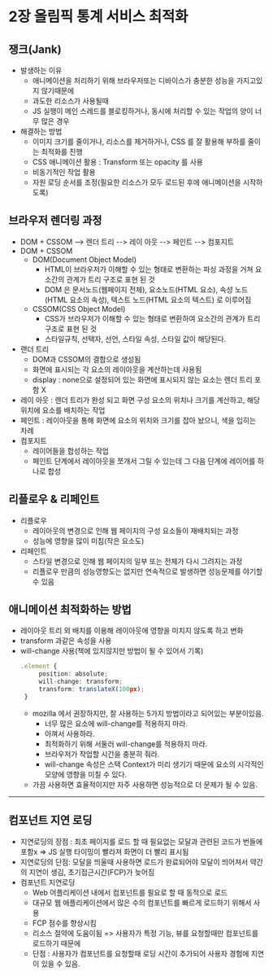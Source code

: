 # 2장 올림픽 통계 서비스 최적화

## 쟁크(Jank)

- 발생하는 이유
  - 애니메이션을 처리하기 위해 브라우저또는 디바이스가 충분한 성능을 가지고있지 않기때문에
  - 과도한 리소스가 사용될때
  - JS 실행이 메인 스레드를 블로킹하거나, 동시에 처리할 수 있는 작업의 양이 너무 많은 경우
- 해결하는 방법
  - 이미지 크기를 줄이거나, 리소스를 제거하거나, CSS 를 잘 활용해 부하를 줄이는 최적화를 진행
  - CSS 애니메이션 활용 : Transform 또는 opacity 를 사용
  - 비동기적인 작업 활용
  - 자원 로딩 순서를 조정(필요한 리소스가 모두 로드된 후에 애니메이션을 시작하도록)

## 브라우저 렌더링 과정

- DOM + CSSOM --> 렌더 트리 --> 레이 아웃 --> 페인트 --> 컴포지트
- DOM + CSSOM
  - DOM(Document Object Model)
    - HTML이 브라우저가 이해할 수 있는 형태로 변환하는 파싱 과정을 거쳐 요소간의 관계가 트리 구조로 표현 된 것
    - DOM 은 문서노드(웹페이지 전체), 요소노드(HTML 요소), 속성 노드(HTML 요소의 속성), 텍스트 노드(HTML 요소의 텍스트) 로 이루어짐
  - CSSOM(CSS Object Model)
    - CSS가 브라우저가 이해할 수 있는 형태로 변환하여 요소간의 관계가 트리 구조로 표현 된 것
    - 스타일규칙, 선택자, 선언, 스타일 속성, 스타일 값이 해당된다.
- 랜더 트리
  - DOM과 CSSOM의 결합으로 생성됨
  - 화면에 표시되는 각 요소의 레이아웃을 계산하는데 사용됨
  - display : none으로 설정되어 있는 화면에 표시되지 않는 요소는 렌더 트리 포함 X
- 레이 아웃 : 렌더 트리가 완성 되고 화면 구성 요소의 위치나 크기를 계산하고, 해당 위치에 요소를 배치하는 작업
- 페인트 : 레이아웃을 통해 화면에 요소의 위치와 크기를 잡아 놨으니, 색을 입히는 차례
- 컴포지트
  - 레이어들을 합성하는 작업
  - 페인트 단계에서 레이아웃을 쪼개서 그릴 수 있는데 그 다음 단계에 레이어를 하나로 합성

## 리플로우 & 리페인트

- 리플로우
  - 레이아웃의 변경으로 인해 웹 페이지의 구성 요소들이 재배치되는 과정
  - 성능에 영향을 많이 미침(작은 요소도)
- 리페인트
  - 스타일 변경으로 인해 웹 페이지의 일부 또는 전체가 다시 그려지는 과정
  - 리플로우 만큼의 성능영향도는 없지만 연속적으로 발생하면 성능문제를 야기할 수 있음

## 애니메이션 최적화하는 방법

- 레이아웃 트리 외 배치를 이용해 레이아웃에 영향을 미치지 않도록 하고 변화
- transform 과같은 속성을 사용
- will-change 사용(책에 있지않지만 방법이 될 수 있어서 기록)
  ```typescript
  .element {
       position: absolute;
       will-change: transform;
       transform: translateX(100px);
   }
  ```
  - mozilla 에서 권장하지만, 잘 사용하는 5가지 방법이라고 되어있는 부분이있음.
    - 너무 많은 요소에 will-change를 적용하지 마라.
    - 아껴서 사용하라.
    - 최적화하기 위해 서둘러 will-change를 적용하지 마라.
    - 브라우저가 작업할 시간을 충분히 줘라.
    - will-change 속성은 스택 Context가 미리 생기기 때문에 요소의 시각적인 모양에 영향을 미칠 수 있다.
  - 가끔 사용하면 효율적이지만 자주 사용하면 성능적으로 더 문제가 될 수 있음.

<hr/>

## 컴포넌트 지연 로딩

- 지연로딩의 장점 : 최초 페이지를 로드 할 때 필요없는 모달과 관련된 코드가 번들에 포함x => JS 실행 타이밍이 빨라져 화면이 더 빨리 표시됨
- 지연로딩의 단점: 모달을 띄울때 사용하면 로드가 완료되어야 모달이 띄어져서 약간의 지연이 생김, 초기접근시간(FCP)가 늦어짐
- 컴포넌트 지연로딩
  - Web 어플리케이션 내에서 컴포넌트를 필요로 할 때 동적으로 로드
  - 대규모 웹 애플리케이션에서 많은 수의 컴포넌트를 빠르게 로드하기 위해서 사용
  - FCP 점수를 향상시킴
  - 리소스 절약에 도움이됨 => 사용자가 특정 기능, 뷰를 요청할때만 컴포넌트를 로드하기 때문에
  - 단점 : 사용자가 컴포넌트를 요청할때 로딩 시간이 추가되어 사용자 경험에 지연이 있을 수 있음.
